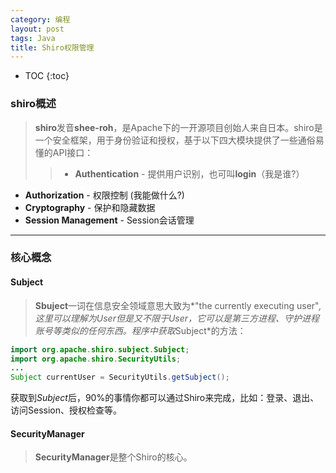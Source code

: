 ```yaml
---
category: 编程
layout: post
tags: Java
title: Shiro权限管理
---
```


* TOC
{:toc}

### shiro概述
>**shiro**发音**shee-roh**，是Apache下的一开源项目创始人来自日本。shiro是一个安全框架，用于身份验证和授权，基于以下四大模块提供了一些通俗易懂的API接口：
>>- **Authentication** - 提供用户识别，也可叫**login**（我是谁?）
- **Authorization** - 权限控制 (我能做什么?)
- **Cryptography** - 保护和隐藏数据
- **Session Management** - Session会话管理

------------

### 核心概念
#### Subject
>**Sbuject**一词在信息安全领域意思大致为*"the currently executing user"*, 这里可以理解为User但是又不限于User，它可以是第三方进程、守护进程账号等类似的任何东西。程序中获取*Subject*的方法：
```java
import org.apache.shiro.subject.Subject;
import org.apache.shiro.SecurityUtils;
...
Subject currentUser = SecurityUtils.getSubject();
```
获取到*Subject*后，90%的事情你都可以通过Shiro来完成，比如：登录、退出、访问Session、授权检查等。

#### SecurityManager
>**SecurityManager**是整个Shiro的核心。
